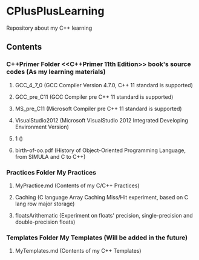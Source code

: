 # CPlusPlusLearning

Repository about my C++ learning

## Contents

### C++Primer Folder    <<C++Primer 11th Edition>> book's source codes (As my learning materials)

1. GCC_4_7_0        (GCC Compiler Version 4.7.0, C++ 11 standard is supported)

2. GCC_pre_C11      (GCC Compiler pre C++ 11 standard is supported)

3. MS_pre_C11       (Microsoft Compiler pre C++ 11 standard is supported)

4. VisualStudio2012 (Microsoft VisualStudio 2012 Integrated Developing Environment Version)

5. 1                ()

6. birth-of-oo.pdf  (History of Object-Oriented Programming Language, from SIMULA and C to C++)  

### Practices Folder    My Practices

1. MyPractice.md     (Contents of my C/C++ Practices)

2. Caching           (C language Array Caching Miss/Hit experiment, based on C lang row major storage)

3. floatsArithematic (Experiment on floats' precision, single-precision and double-precision floats)

### Templates Folder    My Templates (Will be added in the future)

1. MyTemplates.md    (Contents of my C++ Templates)